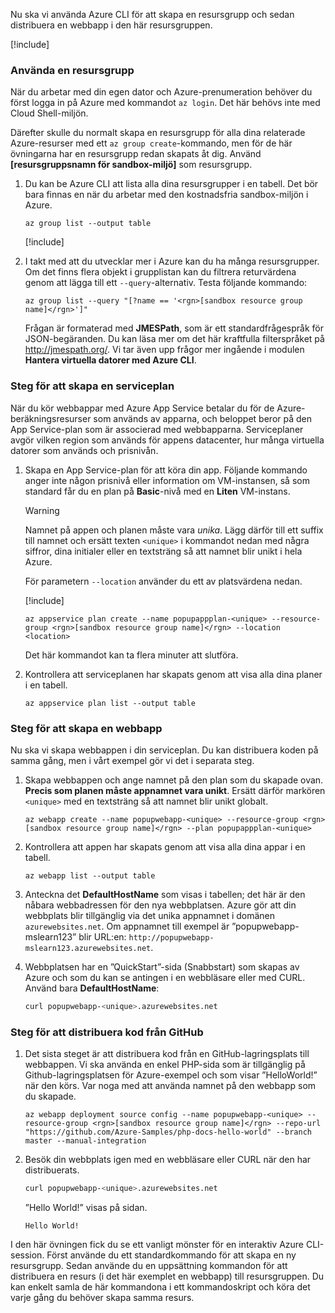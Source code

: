 Nu ska vi använda Azure CLI för att skapa en resursgrupp och sedan distribuera en webbapp i den här resursgruppen.

[!include[](../../../includes/azure-sandbox-activate.md)]

### <a name="using-a-resource-group"></a>Använda en resursgrupp

När du arbetar med din egen dator och Azure-prenumeration behöver du först logga in på Azure med kommandot `az login`. Det här behövs inte med Cloud Shell-miljön.

Därefter skulle du normalt skapa en resursgrupp för alla dina relaterade Azure-resurser med ett `az group create`-kommando, men för de här övningarna har en resursgrupp redan skapats åt dig. Använd **<rgn>[resursgruppsnamn för sandbox-miljö]</rgn>** som resursgrupp.

1. Du kan be Azure CLI att lista alla dina resursgrupper i en tabell. Det bör bara finnas en när du arbetar med den kostnadsfria sandbox-miljön i Azure.

    ```azurecli
    az group list --output table
    ```

    [!include[](../../../includes/azure-cloudshell-copy-paste-tip.md)]

1. I takt med att du utvecklar mer i Azure kan du ha många resursgrupper. Om det finns flera objekt i grupplistan kan du filtrera returvärdena genom att lägga till ett `--query`-alternativ. Testa följande kommando:

    ```azurecli
    az group list --query "[?name == '<rgn>[sandbox resource group name]</rgn>']"
    ```

    Frågan är formaterad med **JMESPath**, som är ett standardfrågespråk för JSON-begäranden. Du kan läsa mer om det här kraftfulla filterspråket på <http://jmespath.org/>. Vi tar även upp frågor mer ingående i modulen **Hantera virtuella datorer med Azure CLI**.

### <a name="steps-to-create-a-service-plan"></a>Steg för att skapa en serviceplan

När du kör webbappar med Azure App Service betalar du för de Azure-beräkningsresurser som används av apparna, och beloppet beror på den App Service-plan som är associerad med webbapparna. Serviceplaner avgör vilken region som används för appens datacenter, hur många virtuella datorer som används och prisnivån.

1. Skapa en App Service-plan för att köra din app. Följande kommando anger inte någon prisnivå eller information om VM-instansen, så som standard får du en plan på **Basic**-nivå med en **Liten** VM-instans.

    > [!WARNING]
    > Namnet på appen och planen måste vara _unika_. Lägg därför till ett suffix till namnet och ersätt texten `<unique>` i kommandot nedan med några siffror, dina initialer eller en textsträng så att namnet blir unikt i hela Azure.

    För parametern `--location` använder du ett av platsvärdena nedan.

    [!include[](../../../includes/azure-sandbox-regions-first-mention-note.md)]

    ```azurecli
    az appservice plan create --name popupappplan-<unique> --resource-group <rgn>[sandbox resource group name]</rgn> --location <location>
    ```

    Det här kommandot kan ta flera minuter att slutföra.

1. Kontrollera att serviceplanen har skapats genom att visa alla dina planer i en tabell.

    ```azurecli
    az appservice plan list --output table
    ```

### <a name="steps-to-create-a-web-app"></a>Steg för att skapa en webbapp

Nu ska vi skapa webbappen i din serviceplan. Du kan distribuera koden på samma gång, men i vårt exempel gör vi det i separata steg.

1. Skapa webbappen och ange namnet på den plan som du skapade ovan. **Precis som planen måste appnamnet vara unikt**. Ersätt därför markören `<unique>` med en textsträng så att namnet blir unikt globalt.

    ```azurecli
    az webapp create --name popupwebapp-<unique> --resource-group <rgn>[sandbox resource group name]</rgn> --plan popupappplan-<unique>
    ```

1. Kontrollera att appen har skapats genom att visa alla dina appar i en tabell.

    ```azurecli
    az webapp list --output table
    ```

1. Anteckna det **DefaultHostName** som visas i tabellen; det här är den nåbara webbadressen för den nya webbplatsen. Azure gör att din webbplats blir tillgänglig via det unika appnamnet i domänen `azurewebsites.net`. Om appnamnet till exempel är ”popupwebapp-mslearn123” blir URL:en: `http://popupwebapp-mslearn123.azurewebsites.net`.

1. Webbplatsen har en ”QuickStart”-sida (Snabbstart) som skapas av Azure och som du kan se antingen i en webbläsare eller med CURL. Använd bara **DefaultHostName**:

    ```bash
    curl popupwebapp-<unique>.azurewebsites.net
    ```
    
### <a name="steps-to-deploy-code-from-github"></a>Steg för att distribuera kod från GitHub

1. Det sista steget är att distribuera kod från en GitHub-lagringsplats till webbappen. Vi ska använda en enkel PHP-sida som är tillgänglig på Github-lagringsplatsen för Azure-exempel och som visar ”HelloWorld!” när den körs. Var noga med att använda namnet på den webbapp som du skapade.

    ```azurecli
    az webapp deployment source config --name popupwebapp-<unique> --resource-group <rgn>[sandbox resource group name]</rgn> --repo-url "https://github.com/Azure-Samples/php-docs-hello-world" --branch master --manual-integration
    ```

1. Besök din webbplats igen med en webbläsare eller CURL när den har distribuerats.

    ```bash
    curl popupwebapp-<unique>.azurewebsites.net
    ```
    
    ”Hello World!” visas på sidan.

    ```output
    Hello World!
    ```

I den här övningen fick du se ett vanligt mönster för en interaktiv Azure CLI-session. Först använde du ett standardkommando för att skapa en ny resursgrupp. Sedan använde du en uppsättning kommandon för att distribuera en resurs (i det här exemplet en webbapp) till resursgruppen. Du kan enkelt samla de här kommandona i ett kommandoskript och köra det varje gång du behöver skapa samma resurs.